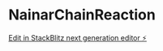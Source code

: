 # NainarChainReaction

[Edit in StackBlitz next generation editor ⚡️](https://stackblitz.com/~/github.com/ayaannainar/NainarChainReaction)